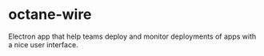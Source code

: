 # octane-wire

Electron app that help teams deploy and monitor deployments of apps with a nice user interface.

